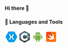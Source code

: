 ### Hi there 👋

### 🔨 Languages and Tools
<a href="https://dotnet.microsoft.com/apps/xamarin" target="_blank"> <img align="left" src="https://github.com/pynacl/language-and-tool-icons/blob/master/xamarin.svg" alt="xamarin" height="42px"/> </a> 
<a href="https://docs.microsoft.com/en-us/dotnet/csharp/" target="_blank"><img align="left" alt="csharp" height ="42px" src="https://github.com/pynacl/language-and-tool-icons/blob/master/csharp.svg"></a>
<a href="https://www.android.com/" target="_blank"> <img align="left" src="https://github.com/pynacl/language-and-tool-icons/blob/master/android.svg" alt="android" height="42px"/> </a> 
<a href="https://developer.apple.com/swift/" target="_blank"><img align="left" alt="Python" height ="42px" src="https://github.com/pynacl/language-and-tool-icons/blob/master/swift.svg"></a>
